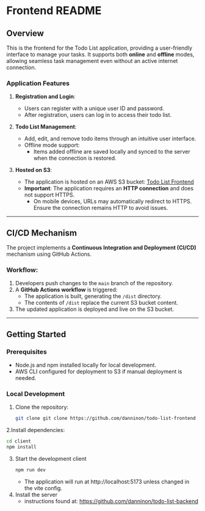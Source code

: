 # Frontend README

## Overview

This is the frontend for the Todo List application, providing a user-friendly interface to manage your tasks. It supports both **online** and **offline** modes, allowing seamless task management even without an active internet connection.

### Application Features

1. **Registration and Login**:
   - Users can register with a unique user ID and password.
   - After registration, users can log in to access their todo list.

2. **Todo List Management**:
   - Add, edit, and remove todo items through an intuitive user interface.
   - Offline mode support:
     - Items added offline are saved locally and synced to the server when the connection is restored.

3. **Hosted on S3**:
   - The application is hosted on an AWS S3 bucket:
     [Todo List Frontend](http://123456789-todo-fe.s3-website.il-central-1.amazonaws.com/)
   - **Important**: The application requires an **HTTP connection** and does not support HTTPS. 
     - On mobile devices, URLs may automatically redirect to HTTPS. Ensure the connection remains HTTP to avoid issues.

---

## CI/CD Mechanism

The project implements a **Continuous Integration and Deployment (CI/CD)** mechanism using GitHub Actions. 

### Workflow:
1. Developers push changes to the `main` branch of the repository.
2. A **GitHub Actions workflow** is triggered:
   - The application is built, generating the `/dist` directory.
   - The contents of `/dist` replace the current S3 bucket content.
3. The updated application is deployed and live on the S3 bucket.

---

## Getting Started

### Prerequisites
- Node.js and npm installed locally for local development.
- AWS CLI configured for deployment to S3 if manual deployment is needed.

### Local Development
1. Clone the repository:
   ```bash
   git clone git clone https://github.com/danninon/todo-list-frontend
   ```
2.Install dependencies:
   ```bash
   cd client
   npm install
   ```
3. Start the development client
   ```bash
   npm run dev
   ```
   - The application will run at http://localhost:5173 unless changed in the vite config.
4. Install the server
   - instructions found at: https://github.com/danninon/todo-list-backend
   

